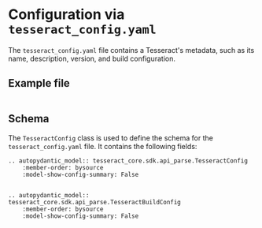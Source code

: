 # Configuration via `tesseract_config.yaml`

The `tesseract_config.yaml` file contains a Tesseract's metadata, such as its name, description, version, and build configuration.

## Example file

```{literalinclude} ../../../examples/unit_tesseracts/helloworld/tesseract_config.yaml
```

## Schema

The `TesseractConfig` class is used to define the schema for the `tesseract_config.yaml` file. It contains the following fields:

```{eval-rst}
.. autopydantic_model:: tesseract_core.sdk.api_parse.TesseractConfig
    :member-order: bysource
    :model-show-config-summary: False


.. autopydantic_model:: tesseract_core.sdk.api_parse.TesseractBuildConfig
    :member-order: bysource
    :model-show-config-summary: False
```
